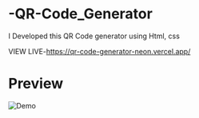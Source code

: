 # -QR-Code_Generator
I Developed this QR Code generator using Html, css

VIEW LIVE-https://qr-code-generator-neon.vercel.app/

# Preview 
![Demo](https://user-images.githubusercontent.com/91894985/189510383-86a1af64-301d-4e63-b52f-9b3ef1faafcd.png)
